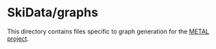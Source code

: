 # SkiData/graphs

This directory contains files specific to graph generation for the [METAL project](http://courses.teresco.org/metal/).
